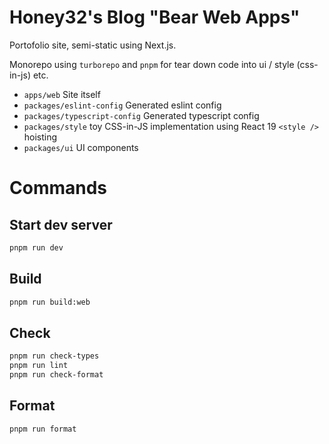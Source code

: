# Honey32's Blog "Bear Web Apps"

Portofolio site, semi-static using Next.js.

Monorepo using `turborepo` and `pnpm` for tear down code into ui / style (css-in-js) etc.

- `apps/web` Site itself
- `packages/eslint-config` Generated eslint config
- `packages/typescript-config` Generated typescript config
- `packages/style` toy CSS-in-JS implementation using React 19 `<style />` hoisting
- `packages/ui` UI components

# Commands

## Start dev server

```sh
pnpm run dev
```

## Build

```sh
pnpm run build:web
```

## Check 

```sh
pnpm run check-types
pnpm run lint
pnpm run check-format
```

## Format

```sh
pnpm run format
```